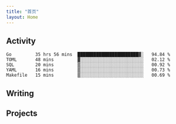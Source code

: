 ```yaml
---
title: "首页"
layout: Home
---
```


## Activity
<!--START_SECTION:waka-->
```text
Go         35 hrs 56 mins  ███████████████████████▓░   94.84 % 
TOML       48 mins         ▓░░░░░░░░░░░░░░░░░░░░░░░░   02.12 % 
SQL        20 mins         ▒░░░░░░░░░░░░░░░░░░░░░░░░   00.92 % 
YAML       16 mins         ▒░░░░░░░░░░░░░░░░░░░░░░░░   00.73 % 
Makefile   15 mins         ▒░░░░░░░░░░░░░░░░░░░░░░░░   00.69 % 
```
<!--END_SECTION:waka-->

## Writing
<PindedPosts />

## Projects
<Projects />
